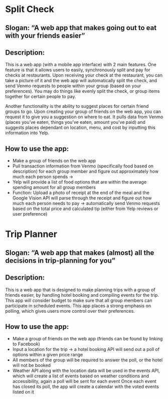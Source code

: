 # Split Check
## Slogan:		“A web app that makes going out to eat with your friends easier”
## Description:
This is a web app (with a mobile app interface) with 2 main features. One feature is that it allows users to easily, synchronously split and pay for checks at restaurants. Upon receiving your check at the restaurant, you can take a picture of it and the web app will automatically split the check, and send Venmo requests to people within your group (based on your preferences). You may do things like evenly split the check, or group items together for certain people to pay.
 
Another functionality is the ability to suggest places for certain friend groups to go. Upon creating your group of friends on the web app, you can request it to give you a suggestion on where to eat. It pulls data from Venmo (places you’ve eaten, things you’ve eaten, amount you’ve paid) and suggests places dependant on location, menu, and cost by inputting this information into Yelp.
## How to use the app:
 - Make a group of friends on the web app
 - Pull transaction information from Venmo (specifically food based on description) for each group member and figure out approximately how much each person spends →
 - Yelp will provide a list of food options that are within the average spending amount for all group members
 - Function:  Upload a photo of receipt at the end of the meal and the Google Vision API will parse through the receipt and figure out how much each person needs to pay → automatically send Venmo requests based on the total price and calculated tip (either from Yelp reviews or user preference)

# Trip Planner
## Slogan:		“A web app that makes (almost) all the decisions in trip-planning for you”
## Description: 
This is a web app that is designed to make planning trips with a group of friends easier, by handling hotel booking and compiling events for the trip. This app will consider budget to make sure that all group members can participate in scheduled events. This app places a strong emphasis on polling, which gives users more control over their preferences.
## How to use the app:
 - Make a group of friends on the web app (friends can be found by linking to Facebook)
 - Input a location for the trip → a hotel booking API will send out a poll of options within a given price range
 - All members of the group will be required to answer the poll, or the hotel will not be booked
 - Weather API along with the location data will be used in the events API, which will create a list of events based on weather conditions and accessibility, again a poll will be sent for each event
Once each event has closed its poll, the app will  create a calendar with the voted events listed on it
